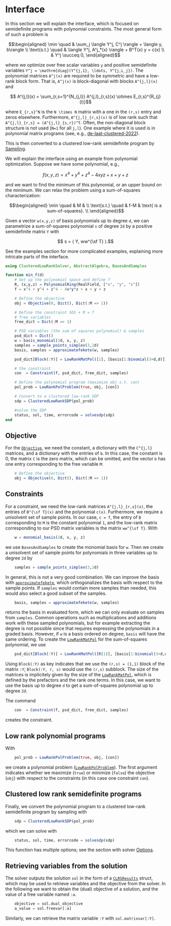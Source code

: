 # Interface

In this section we will explain the interface, which is focused on semidefinite programs with polynomial constraints. The most general form of such a problem is
```math
\begin{aligned}
    \min \quad & \sum_j \langle Y^j, C^j \rangle + \langle y, b\rangle \\
    \text{s.t.} \quad & \langle Y^j, A^j_*(x) \rangle + B^T(x) y = c(x) \\
    & Y^j \succeq 0,
\end{aligned}
```
where we optimize over free scalar variables ``y`` and positive semidefinite variables ``Y^j = \mathrm{diag}(Y^{j,1}, \ldots, Y^{j,L_j})``. The polynomial matrices ``A^j(x)`` are required to be symmetric and have a low-rank block form. That is, ``A^j(x)`` is block-diagonal with blocks ``A^{j,l}(x)`` and
```math
    A^{j,l}(x) = \sum_{r,s=1}^{N_{j,l}} A^{j,l}_{r,s}(x) \otimes E_{r,s}^{R_{j}(l)}
```
where ``E_{r,s}^N`` is the ``N \times N`` matrix with a one in the ``(r,s)`` entry and zeros elsewhere. Furthermore, ``A^{j,l}_{r,s}(x)`` is of low rank such that ``A^{j,l}_{r,s} = (A^{j,l}_{s,r})^T``. Often, the non-diagonal block structure is not used (``N=1`` for all ``j,l``). One example where it is used is in polynomial matrix programs (see, e.g., [de-laat-clustered-2022](@cite)).

This is then converted to a clustered low-rank semidefinite program by [Sampling](@ref).

We will explain the interface using an example from polynomial optimization. Suppose we have some polynomial, e.g.,
```math
f(x,y,z) = x^4 + y^4 + z^4 - 4xyz + x + y + z
```
and we want to find the minimum of this polynomial, or an upper bound on the minimum. We can relax the problem using a sum-of-squares characterization:
```math
\begin{aligned}
    \min \quad & M & \\
    \text{s.t.} \quad & f-M & \text{ is a sum-of-squares}. \\
\end{aligned}
```
Given a vector ``w(x,y,z)`` of basis polynomials up to degree ``d``, we can parametrize a sum-of-squares polynomial ``s`` of degree ``2d`` by a positive semidefinite matrix ``Y`` with
```math
    s = ⟨ Y, ww^{\sf T} ⟩.
```
See the examples section for more complicated examples, explaining more intricate parts of the interface.

```julia
using ClusteredLowRankSolver, AbstractAlgebra, BasesAndSamples

function min_f(d)
    # Set up the polynomial space and define f
    R, (x,y,z) = PolynomialRing(RealField, ["x", "y", "z"])
    f = x^4 + y^4 + z^4 - 4x*y*z + x + y + z

    # Define the objective
    obj = Objective(0, Dict(), Dict(:M => 1))

    # Define the constraint SOS + M = f
    # free variables
    free_dict = Dict(:M => 1)

    # PSD variables (the sum of squares polynomial) & samples
    psd_dict = Dict()
    w = basis_monomial(2d, x, y, z)
    samples = sample_points_simplex(3,2d)
    basis, samples = approximatefekete(w, samples)

    psd_dict[Block(:Y)] = LowRankMatPol([1], [basis[1:binomial(3+d,d)]])

    # the constraint
    con  = Constraint(f, psd_dict, free_dict, samples)

    # Define the polynomial program (maximize obj s.t. con)
    pol_prob = LowRankPolProblem(true, obj, [con])

    # Convert to a clustered low-rank SDP
    sdp = ClusteredLowRankSDP(pol_prob)

    #solve the SDP
    status, sol, time, errorcode = solvesdp(sdp)
end
```

## Objective
For the [`Objective`](@ref), we need the constant, a dictionary with the ``C^{j,l}`` matrices, and a dictionary with the entries of ``b``.
In this case, the constant is 0, the matrix ``C`` is the zero matrix, which can be omitted, and the vector ``b`` has one entry corresponding to the free variable ``M``:
```julia
    # Define the objective
    obj = Objective(0, Dict(), Dict(:M => 1))
```

## Constraints
For a constraint, we need the low-rank matrices ``A^{j,l}_{r,s}(x)``, the entries of ``B^{\sf T}(x)`` and the polynomial ``c(x)``. Furthermore, we require a unisolvent set of sample points.
In our case, ``c = f``, the entry of ``B`` corresponding to ``M`` is the constant polynomial ``1``, and the low-rank matrix corresponding to our PSD matrix variables is the matrix ``ww^{\sf T}``.
With
```julia
    w = monomial_basis(2d, x, y, z)
```
we use `BasesAndSamples` to create the monomial basis for `w`. Then we create a unisolvent set of sample points for polynomials in three variables up to degree ``2d`` by
```julia
    samples = sample_points_simplex(3,2d)
```
In general, this is not a very good combination. We can improve the basis with [`approximatefekete`](@ref), which orthogonalizes the basis with respect to the sample points. If `samples` would contain more samples than needed, this would also select a good subset of the samples.
```julia
    basis, samples = approximatefekete(w, samples)
```
returns the basis in evaluated form, which we can only evaluate on samples from `samples`. Common operations such as multiplications and additions work with these sampled polynomials, but for example extracting the degree is not possible since that requires expressing the polynomials in a graded basis. However, if `w` is a basis ordered on degree, `basis` will have the same ordering.
To create the [`LowRankMatPol`](@ref) for the sum-of-squares polynomial, we use
```julia
    psd_dict[Block(:Y)] = LowRankMatPol([R(1)], [basis[1:binomial(3+d,d)]])
```
Using `Block(:Y)` as key indicates that we use the ``(r,s) = (1,1)`` block of the matrix `:Y`; `Block(:Y, r, s)` would use the `(r,s)` subblock. The size of the matrices is implicitely given by the size of the [`LowRankMatPol`](@ref), which is defined by the prefactors and the rank one terms. In this case, we want to use the basis up to degree `d` to get a sum-of-squares polynomial up to degree `2d`.

The command
```julia
    con  = Constraint(f, psd_dict, free_dict, samples)
```
creates the constraint.

## Low rank polynomial programs
With
```julia
    pol_prob = LowRankPolProblem(true, obj, [con])
```
we create a polynomial problem ([`LowRankPolProblem`](@ref)). The first argument indicates whether we maximize (`true`) or minimize (`false`) the objective (`obj`) with respect to the constraints (in this case one constraint `con`).

## Clustered low rank semidefinite programs
Finally, we convert the polynomial program to a clustered low-rank semidefinite program by sampling with
```julia
    sdp = ClusteredLowRankSDP(pol_prob)
```
which we can solve with
```julia
    status, sol, time, errorcode = solvesdp(sdp)
```
This function has multiple options; see the section with solver [Options](@ref).

## Retrieving variables from the solution
The solver outputs the solution `sol` in the form of a [`CLRSResults`](@ref) struct, which may be used to retrieve variables and the objective from the solver. In the following we want to obtain the (dual) objective of a solution, and the value of a free variable named `:a`.
```julia
    objective = sol.dual_objective
    a_value = sol.freevar[:a]
```
Similarly, we can retrieve the matrix variable `:Y` with `sol.matrixvar[:Y]`.


